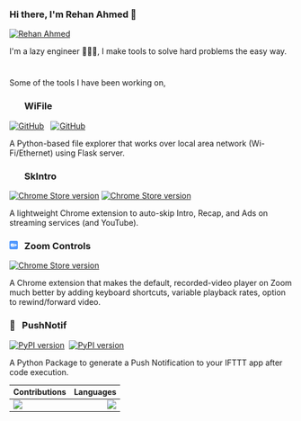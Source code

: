 ### Hi there, I'm Rehan Ahmed 👋

[![Rehan Ahmed](https://img.shields.io/badge/rehanahd-LinkedIn-blue)](https://www.linkedin.com/in/rehanahd/)

I'm a lazy engineer 🧑🏻‍💻, I make tools to solve hard problems the easy way.
#
Some of the tools I have been working on,


### <img src = "https://raw.githubusercontent.com/reallyrehan/flask-fileexplorer/master/static/folder5.png" style="width:15px;height:15px" >&nbsp;&nbsp;&nbsp;WiFile

[![GitHub](https://img.shields.io/github/stars/reallyrehan/flask-fileexplorer?style=social)](https://github.com/reallyrehan/flask-fileexplorer) &nbsp;
[![GitHub](https://img.shields.io/github/forks/reallyrehan/flask-fileexplorer?style=social)](https://github.com/reallyrehan/flask-fileexplorer)

A Python-based file explorer that works over local area network (Wi-Fi/Ethernet) using Flask server.


### <img src = "https://github.com/reallyrehan/skintro/raw/main/src/icon_circle.png" width="15px;" height="15px">&nbsp;&nbsp;&nbsp;SkIntro
[![Chrome Store version](https://img.shields.io/chrome-web-store/v/acjikceibgbijbnhfialnjhilckdajan.svg)](https://chrome.google.com/webstore/detail/skintro/acjikceibgbijbnhfialnjhilckdajan) 
[![Chrome Store version](https://img.shields.io/chrome-web-store/users/acjikceibgbijbnhfialnjhilckdajan
)](https://chrome.google.com/webstore/detail/skintro/acjikceibgbijbnhfialnjhilckdajan) 


A lightweight Chrome extension to auto-skip Intro, Recap, and Ads on streaming services (and YouTube).



### <img src = "https://raw.githubusercontent.com/reallyrehan/zoomcontrols/main/src/icon.png" width="15px;" height="15px">&nbsp;&nbsp;&nbsp;Zoom Controls
[![Chrome Store version](https://img.shields.io/chrome-web-store/v/henmmblkopelpkajjhhndaicecnccgff.svg)](https://chrome.google.com/webstore/detail/skintro/henmmblkopelpkajjhhndaicecnccgff)
<!-- [![Chrome Store version](https://img.shields.io/chrome-web-store/users/henmmblkopelpkajjhhndaicecnccgff
)](https://chrome.google.com/webstore/detail/skintro/henmmblkopelpkajjhhndaicecnccgff)  -->


A Chrome extension that makes the default, recorded-video player on Zoom much better by adding keyboard shortcuts, variable playback rates, option to rewind/forward video.


### 🔔&nbsp;&nbsp;&nbsp;PushNotif
[![PyPI version](https://badge.fury.io/py/pushnotif.svg)](https://badge.fury.io/py/pushnotif)&nbsp;
[![PyPI version](https://img.shields.io/pypi/dw/pushnotif)](https://badge.fury.io/py/pushnotif)&nbsp;

A Python Package to generate a Push Notification to your IFTTT app after code execution.


|   Contributions    | Languages |
| ----------- | ----------- |
| <img align="left" src = "https://github-readme-stats.vercel.app/api?username=reallyrehan&show_icons=true&include_all_commits=true&count_private=true&hide_border=true&theme=blueberry">      | <img align="right" src = "https://github-readme-stats.vercel.app/api/top-langs/?username=reallyrehan&hide_border=true&layout=compact&theme=blueberry">       |





<!--
**reallyrehan/reallyrehan** is a ✨ _special_ ✨ repository because its `README.md` (this file) appears on your GitHub profile.

Here are some ideas to get you started:

- 🔭 I’m currently working on ...
- 🌱 I’m currently learning ...
- 👯 I’m looking to collaborate on ...
- 🤔 I’m looking for help with ...
- 💬 Ask me about ...
- 📫 How to reach me: ...
- 😄 Pronouns: ...
- ⚡ Fun fact: ...
-->
